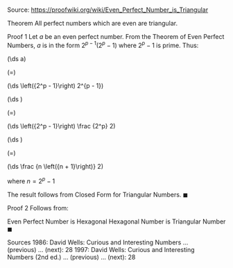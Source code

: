 # 

Source: https://proofwiki.org/wiki/Even_Perfect_Number_is_Triangular



Theorem
All perfect numbers which are even are triangular.


Proof 1
Let $a$ be an even perfect number.
From the Theorem of Even Perfect Numbers, $a$ is in the form $2^{p - 1} \left({2^p - 1}\right)$ where $2^p - 1$ is prime.
Thus:














\(\ds a\)

\(=\)







\(\ds \left({2^p - 1}\right) 2^{p - 1}\)




















\(\ds \)

\(=\)







\(\ds \left({2^p - 1}\right) \frac {2^p} 2\)




















\(\ds \)

\(=\)







\(\ds \frac {n \left({n + 1}\right)} 2\)





where $n = 2^p - 1$



The result follows from Closed Form for Triangular Numbers.
$\blacksquare$


Proof 2
Follows from:

Even Perfect Number is Hexagonal
Hexagonal Number is Triangular Number
$\blacksquare$


Sources
1986: David Wells: Curious and Interesting Numbers ... (previous) ... (next): $28$
1997: David Wells: Curious and Interesting Numbers (2nd ed.) ... (previous) ... (next): $28$




